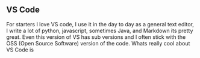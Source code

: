<!-- For the discussion for Week 1, you will be reviewing different versions of Visual Studio.  For this course we will be using Visual Studio Community, however there is also a version called Visual Studio Code which is a more basic version of the software.  For the initial post, give at least 2 benefits of using VS Code instead of VS Community.  For the response post, review one of your classmates posts and give a reason why Code may not be as beneficial at Studio.  Be sure to be in depth and support your posts with justifications. -->

## VS Code

For starters I love VS code, I use it in the day to day as a general text editor, I write a lot of python, javascript, sometimes Java, and Markdown its pretty great. Even this version of VS has sub versions and I often stick with the OSS (Open Source Software) version of the code. Whats really cool about VS Code is 